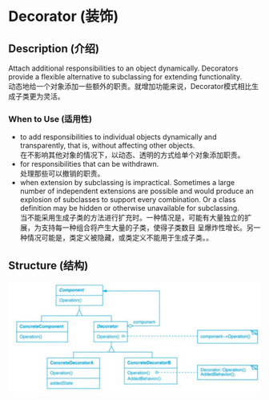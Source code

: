 # Decorator (装饰)

## Description (介绍)

Attach additional responsibilities to an object dynamically. Decorators provide a flexible alternative to subclassing for extending functionality.   
动态地给一个对象添加一些额外的职责。就增加功能来说，Decorator模式相比生成子类更为灵活。

### When to Use (适用性)

- to add responsibilities to individual objects dynamically and transparently, that is, without affecting other objects.  
在不影响其他对象的情况下，以动态、透明的方式给单个对象添加职责。
- for responsibilities that can be withdrawn.  
处理那些可以撤销的职责。
- when extension by subclassing is impractical. Sometimes a large number of independent extensions are possible and would produce an explosion of subclasses to support every combination. Or a class definition may be hidden or otherwise unavailable for subclassing.  
当不能采用生成子类的方法进行扩充时。一种情况是，可能有大量独立的扩展，为支持每一种组合将产生大量的子类，使得子类数目
呈爆炸性增长。另一种情况可能是，类定义被隐藏，或类定义不能用于生成子类。。

## Structure (结构)
![Decorator Structure](structure.png)
